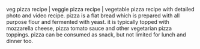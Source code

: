 veg pizza recipe | veggie pizza recipe | vegetable pizza recipe with detailed photo and video recipe. pizza is a flat bread which is prepared with all purpose flour and fermented with yeast. it is typically topped with mozzarella cheese, pizza tomato sauce and other vegetarian pizza toppings. pizza can be consumed as snack, but not limited for lunch and dinner too.
